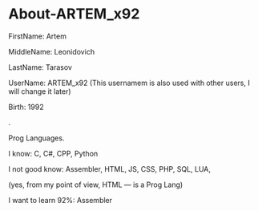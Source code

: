 # About-ARTEM_x92

FirstName: Artem

MiddleName: Leonidovich

LastName: Tarasov

UserName: ARTEM_x92 (This usernamem is also used with other users, I will change it later)

Birth: 1992

 .

Prog Languages.

I know:
C, C#, CPP, Python

I not good know: 
Assembler, HTML, JS, CSS, PHP, SQL, LUA,

(yes, from my point of view, HTML — is a Prog Lang)

I want to learn 92%:
Assembler
